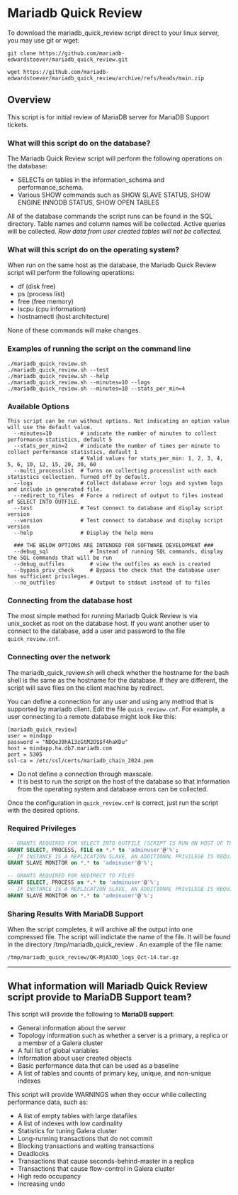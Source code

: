 # Mariadb Quick Review

To download the mariadb_quick_review script direct to your linux server, you may use git or wget:
```
git clone https://github.com/mariadb-edwardstoever/mariadb_quick_review.git
```
```
wget https://github.com/mariadb-edwardstoever/mariadb_quick_review/archive/refs/heads/main.zip
```

## Overview
This script is for initial review of MariaDB server for MariaDB Support tickets. 

### What will this script do on the database?
The Mariadb Quick Review script will perform the following operations on the database:
* SELECTs on tables in the information_schema and performance_schema. 
* Various SHOW commands such as SHOW SLAVE STATUS, SHOW ENGINE INNODB STATUS, SHOW OPEN TABLES

All of the database commands the script runs can be found in the SQL directory. Table names and column names will be collected. Active queries will be collected. _Row data from user created tables will not be collected._

### What will this script do on the operating system?
When run on the same host as the database, the Mariadb Quick Review script will perform the following operations:
* df (disk free)
* ps (process list)
* free (free memory)
* lscpu (cpu information)
* hostnamectl (host architecture)

None of these commands will make changes.

### Examples of running the script on the command line
```
./mariadb_quick_review.sh 
./mariadb_quick_review.sh --test
./mariadb_quick_review.sh --help
./mariadb_quick_review.sh --minutes=10 --logs
./mariadb_quick_review.sh --minutes=10 --stats_per_min=4
```

### Available Options
```
This script can be run without options. Not indicating an option value will use the default value.
  --minutes=10         # indicate the number of minutes to collect performance statistics, default 5
  --stats_per_min=2    # indicate the number of times per minute to collect performance statistics, default 1
                       # Valid values for stats_per_min: 1, 2, 3, 4, 5, 6, 10, 12, 15, 20, 30, 60
  --multi_processlist  # Turns on collecting processlist with each statistics collection. Turned off by default.
  --logs               # Collect database error logs and system logs and include in generated file.
  --redirect_to_files  # Force a redirect of output to files instead of SELECT INTO OUTFILE.
  --test               # Test connect to database and display script version
  --version            # Test connect to database and display script version
  --help               # Display the help menu

  ### THE BELOW OPTIONS ARE INTENDED FOR SOFTWARE DEVELOPMENT ###
  --debug_sql             # Instead of running SQL commands, display the SQL commands that will be run
  --debug_outfiles        # view the outfiles as each is created
  --bypass_priv_check     # Bypass the check that the database user has sufficient privileges.
  --no_outfiles           # Output to stdout instead of to files
```

### Connecting from the database host
The most simple method for running Mariadb Quick Review is via unix_socket as root on the database host. If you want another user to connect to the database, add a user and password to the file `quick_review.cnf`.

### Connecting over the network
The mariadb_quick_review.sh will check whether the hostname for the bash shell is the same as the hostname for the database. If they are different, the script will save files on the client machine by redirect. 

You can define  a connection for any user and using any method that is supported by mariadb client. Edit the file `quick_review.cnf`. For example, a user connecting to a remote database might look like this:
```
[mariadb_quick_review]
user = mindapp
password = "NDQeJ0hA13zGtM2O$$f4haKDu"
host = mindapp.ha.db7.mariadb.com
port = 5305
ssl-ca = /etc/ssl/certs/mariadb_chain_2024.pem
```
* Do not define a connection through maxscale.
* It is best to run the script on the host of the database so that information from the operating system and database errors can be collected.

Once the configuration in `quick_review.cnf` is correct, just run the script with the desired options.

### Required Privileges
```SQL
-- GRANTS REQUIRED FOR SELECT INTO OUTFILE (SCRIPT IS RUN ON HOST OF THE DATABASE).
GRANT SELECT, PROCESS, FILE on *.* to 'adminuser'@'%';
-- IF INSTANCE IS A REPLICATION SLAVE, AN ADDITIONAL PRIVILEGE IS REQUIRED:
GRANT SLAVE MONITOR on *.* to 'adminuser'@'%';
```

```SQL
-- GRANTS REQUIRED FOR REDIRECT TO FILES
GRANT SELECT, PROCESS on *.* to 'adminuser'@'%';
-- IF INSTANCE IS A REPLICATION SLAVE, AN ADDITIONAL PRIVILEGE IS REQUIRED:
GRANT SLAVE MONITOR on *.* to 'adminuser'@'%';
```

### Sharing Results With MariaDB Support
When the script completes, it will archive all the output into one compressed file. The script will indictate the name of the file. It will be found in the directory /tmp/mariadb_quick_review . An example of the file name:
```
/tmp/mariadb_quick_review/QK-MjA3OD_logs_Oct-14.tar.gz
```

***
## What information will Mariadb Quick Review script provide to MariaDB Support team?
This script will provide the following to **MariaDB support**:
- General information about the server
- Topology information such as whether a server is a primary, a replica or a member of a Galera cluster
- A full list of global variables
- Information about user created objects
- Basic performance data that can be used as a baseline
- A list of tables and counts of primary key, unique, and non-unique indexes

This script will provide WARNINGS when they occur while collecting performance data, such as:
- A list of empty tables with large datafiles
- A list of indexes with low cardinality
- Statistics for tuning Galera cluster
- Long-running transactions that do not commit
- Blocking transactions and waiting transactions
- Deadlocks
- Transactions that cause seconds-behind-master in a replica
- Transactions that cause flow-control in Galera cluster
- High redo occupancy
- Increasing undo

